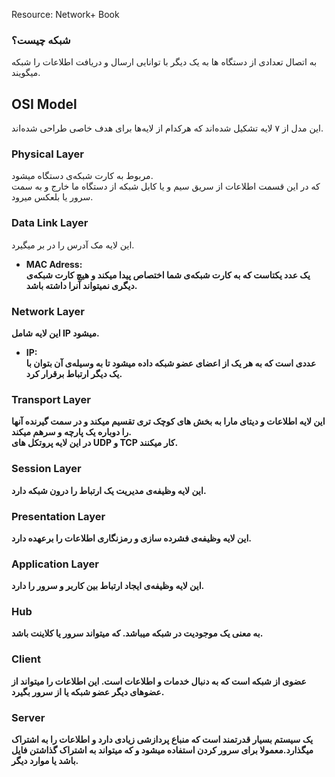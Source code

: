 Resource: Network+ Book
### شبکه چیست؟
به اتصال تعدادی از دستگاه ها به یک دیگر با توانایی ارسال و دریافت اطلاعات را شبکه میگویند.

## OSI Model
این مدل از ۷ لایه تشکیل شده‌اند که هرکدام از لایه‌ها برای هدف خاصی طراحی شده‌اند.

### Physical Layer
مربوط به کارت شبکه‌ی دستگاه میشود. <br>
که در این قسمت اطلاعات از سریق سیم و یا کابل شبکه از دستگاه ما خارج و به سمت سرور یا بلعکس میرود.

### Data Link Layer
این لایه مک آدرس را در بر میگیرد. <br>
- <b>MAC Adress:<b><br>
یک عدد یکتاست که به کارت شبکه‌ی شما اختصاص پیدا میکند و هیچ کارت شبکه‌ی دیگری نمیتواند آنرا داشته باشد.

### Network Layer
این لایه شامل IP میشود. <br>
- <b>IP:<b><br>
عددی است که به هر یک از اعضای عضو شبکه داده میشود تا به وسیله‌ی آن بتوان با یک دیگر ارتباط برقرار کرد.

### Transport Layer
این لایه اطلاعات و دیتای مارا به بخش های کوچک تری تقسیم میکند و در سمت گیرنده آنها را دوباره یک پارچه و سرهم میکند. <br>
در این لایه پروتکل های UDP و TCP کار میکنند.

### Session Layer
این لایه وظیفه‌ی مدیریت یک ارتباط را درون شبکه دارد.

### Presentation Layer
این لایه وظیفه‌ی فشرده سازی و رمزنگاری اطلاعات را برعهده دارد.

### Application Layer
این لایه وظیفه‌ی ایجاد ارتباط بین کاربر و سرور را دارد.

### Hub
به معنی یک موجودیت در شبکه میباشد. که میتواند سرور یا کلاینت باشد.

### Client
عضوی از شبکه است که به دنبال خدمات و اطلاعات است. این اطلاعات را میتواند از عضوهای دیگر عضو شبکه یا از سرور بگیرد.

### Server
یک سیستم بسیار قدرتمند است که منباع پردازشی زیادی دارد و اطلاعات را به اشتراک میگذارد.معمولا برای سرور کردن استفاده میشود و که میتواند به اشتراک گذاشتن فایل باشد یا موارد دیگر.
